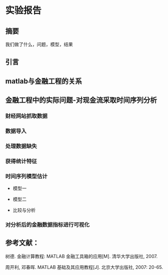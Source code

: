 # 实验报告

## 摘要

我们做了什么，问题，模型，结果

## 引言

## matlab与金融工程的关系

## 金融工程中的实际问题-对现金流采取时间序列分析

### 财经网站抓取数据

### 数据导入

### 处理数据缺失

### 获得统计特征

### 时间序列模型估计

* 模型一

* 模型二

* 比较与分析





### 对分析后的金融数据指标进行可视化



## 参考文献：
树德. 金融计算教程: MATLAB 金融工具箱的应用[M]. 清华大学出版社, 2007.


周开利, 邓春晖. MATLAB 基础及其应用教程[J]. 北京大学出版社, 2007: 20-65.
